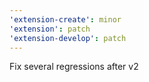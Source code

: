 ```yaml
---
'extension-create': minor
'extension': patch
'extension-develop': patch
---
```


Fix several regressions after v2
